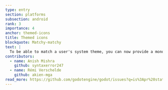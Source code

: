 ```yaml
---
type: entry
section: platforms
subsection: android
rank: 3
importance: 4
anchor: themed-icons
title: Themed icons
blockquote: Matchy-matchy
text: |
  To be able to match a user's system theme, you can now provide a monochrome icon for your app on export, which will then automatically be re-colored for them. This is a simple way to enchance your app's native feel.
contributors:
  - name: Anish Mishra
    github: syntaxerror247
  - name: Rémi Verschelde
    github: akien-mga
read_more: https://github.com/godotengine/godot/issues?q=is%3Apr%20state%3Amerged%2097517%2099378
---
```

